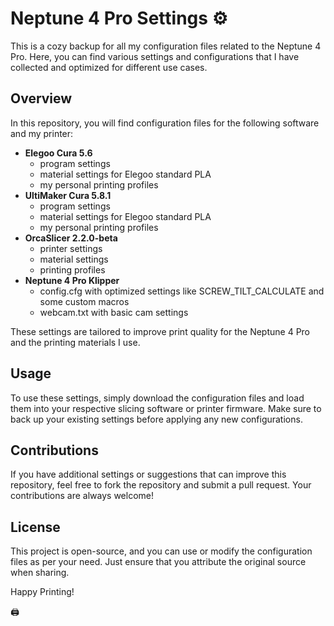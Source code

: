 # Neptune 4 Pro Settings ⚙️

This is a cozy backup for all my configuration files related to the Neptune 4 Pro. Here, you can find various settings and configurations that I have collected and optimized for different use cases.

## Overview

In this repository, you will find configuration files for the following software and my printer:

- **Elegoo Cura 5.6**
    - program settings
    - material settings for Elegoo standard PLA
    - my personal printing profiles
- **UltiMaker Cura 5.8.1**
    - program settings
    - material settings for Elegoo standard PLA
    - my personal printing profiles
- **OrcaSlicer 2.2.0-beta**
    - printer settings
    - material settings
    - printing profiles
- **Neptune 4 Pro Klipper**
    - config.cfg with optimized settings like SCREW_TILT_CALCULATE and some custom macros
    - webcam.txt with basic cam settings

These settings are tailored to improve print quality for the Neptune 4 Pro and the printing materials I use.

## Usage

To use these settings, simply download the configuration files and load them into your respective slicing software or printer firmware. Make sure to back up your existing settings before applying any new configurations. 

## Contributions

If you have additional settings or suggestions that can improve this repository, feel free to fork the repository and submit a pull request. Your contributions are always welcome!

## License

This project is open-source, and you can use or modify the configuration files as per your need. Just ensure that you attribute the original source when sharing.

Happy Printing!

🖨️